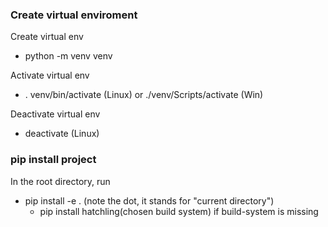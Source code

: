 ### Create virtual enviroment

Create virtual env
- python -m venv venv

Activate virtual env
- . venv/bin/activate (Linux) or ./venv/Scripts/activate (Win)

Deactivate virtual env
- deactivate (Linux)

### pip install project

In the root directory, run

- pip install -e . (note the dot, it stands for "current directory")
  - pip install hatchling(chosen build system) if build-system is missing